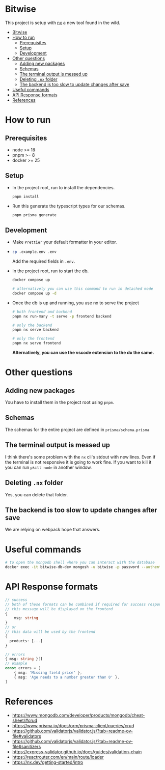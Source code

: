 # Bitwise

This project is setup with [nx](https://nx.dev/) a new tool found in the wild.

- [Bitwise](#bitwise)
- [How to run](#how-to-run)
  - [Prerequisites](#prerequisites)
  - [Setup](#setup)
  - [Development](#development)
- [Other questions](#other-questions)
  - [Adding new packages](#adding-new-packages)
  - [Schemas](#schemas)
  - [The terminal output is messed up](#the-terminal-output-is-messed-up)
  - [Deleting `.nx` folder](#deleting-nx-folder)
  - [The backend is too slow to update changes after save](#the-backend-is-too-slow-to-update-changes-after-save)
- [Useful commands](#useful-commands)
- [API Response formats](#api-response-formats)
- [References](#references)

# How to run

## Prerequisites

- node >= 18
- pnpm >= 8
- docker >= 25

## Setup

- In the project root, run to install the dependencies.
  ```bash
  pnpm install
  ```
- Run this generate the typescript types for our schemas.
  ```bash
  pnpm prisma generate
  ```

## Development

- Make `Prettier` your default formatter in your editor.
- ```bash
  cp .example.env .env
  ```
  Add the required fields in `.env`.
- In the project root, run to start the db.

  ```bash
  docker compose up

  # alternatively you can use this command to run in detached mode
  docker compose up -d
  ```

- Once the db is up and running, you use nx to serve the project

  ```bash
  # both frontend and backend
  pnpm nx run-many -t serve -p frontend backend

  # only the backend
  pnpm nx serve backend

  # only the frontend
  pnpm nx serve frontend
  ```

  **Alternatively, you can use the vscode extension to the do the same.**

# Other questions

## Adding new packages

You have to install them in the project root using `pnpm`.

## Schemas

The schemas for the entire project are defined in `prisma/schema.prisma`

## The terminal output is messed up

I think there's some problem with the `nx` cli's stdout with new lines. Even if the terminal is not responsive it is going to work fine. If you want to kill it you can run `pkill node` in another window.

## Deleting `.nx` folder

Yes, you can delete that folder.

## The backend is too slow to update changes after save

We are relying on webpack hope that answers.

# Useful commands

```bash
# to open the mongodb shell where you can interact with the database
docker exec -it bitwise-db-dev mongosh -u bitwise -p password --authenticationDatabase admin bitwise
```

# API Response formats

```typescript
// success
// both of these formats can be combined if required for success responses
// this message will be displayed on the frontend
{
	msg: string
}
// or
// this data will be used by the frontend
{
  products: [...]
}

// errors
{ msg: string }[]
// example
const errors = [
	{ msg: 'Missing field price' },
	{ msg: 'Age needs to a number greater than 0' },
]
```

# References

- https://www.mongodb.com/developer/products/mongodb/cheat-sheet/#crud
- https://www.prisma.io/docs/orm/prisma-client/queries/crud
- https://github.com/validatorjs/validator.js/?tab=readme-ov-file#validators
- https://github.com/validatorjs/validator.js/?tab=readme-ov-file#sanitizers
- https://express-validator.github.io/docs/guides/validation-chain
- https://reactrouter.com/en/main/route/loader
- https://nx.dev/getting-started/intro
